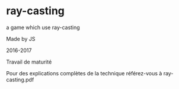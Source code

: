 # ray-casting
a game which use ray-casting

Made by JS

2016-2017

Travail de maturité

Pour des explications complètes de la technique référez-vous à ray-casting.pdf
